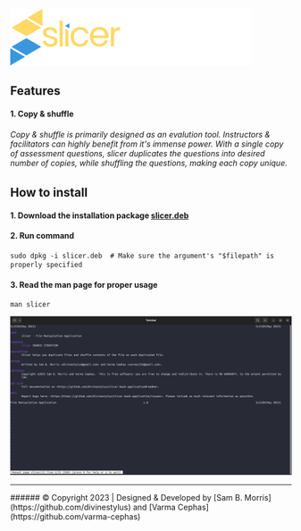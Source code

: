 ![Slicer Logo](readme-assets/slicerlogocolor.svg)

## Features
#### 1. Copy & shuffle
###### Copy & shuffle is primarily designed as an evalution tool. Instructors & facilitators can highly benefit from it's immense power. With a single copy of assessment questions, slicer duplicates the questions into desired number of copies, while shuffling the questions, making each copy unique.

## How to install
#### 1. Download the installation package [slicer.deb](https://github.com/divinestylus/slicer/blob/main/slicer.deb)

#### 2. Run command 
```
sudo dpkg -i slicer.deb  # Make sure the argument's "$filepath" is properly specified 
```
#### 3. Read the man page for proper usage
```
man slicer
```
![Man Page Screenshot](readme-assets/screenshot-man-page.png)
<hr>
###### &copy; Copyright 2023 | Designed & Developed by [Sam B. Morris](https://github.com/divinestylus) and [Varma Cephas](https://github.com/varma-cephas)
